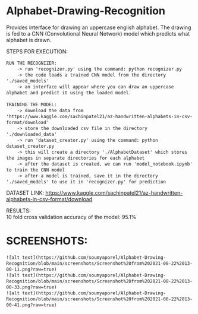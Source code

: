 # Alphabet-Drawing-Recognition

Provides interface for drawing an uppercase english alphabet.
The drawing is fed to a CNN (Convolutional Neural Network) model which predicts what alphabet is drawn.


STEPS FOR EXECUTION:

	RUN THE RECOGNIZER:
		-> run 'recognizer.py' using the command: python recognizer.py
		-> the code loads a trained CNN model from the directory './saved_models'
		-> an interface will appear where you can draw an uppercase alphabet and predict it using the loaded model.

	TRAINING THE MODEL:
		-> download the data from 'https://www.kaggle.com/sachinpatel21/az-handwritten-alphabets-in-csv-format/download'
		-> store the downloaded csv file in the directory './downloaded_data'
		-> run 'dataset_creator.py' using the command: python dataset_creator.py
		-> this will create a directory './AlphabetDataset' which stores the images in separate directories for each alphabet
		-> after the dataset is created, we can run 'model_notebook.ipynb' to train the CNN model
		-> after a model is trained, save it in the directory './saved_models' to use it in 'recognizer.py' for prediction
	

DATASET LINK:
	https://www.kaggle.com/sachinpatel21/az-handwritten-alphabets-in-csv-format/download


RESULTS:	
	10 fold cross validation accuracy of the model: 95.1%
	
# SCREENSHOTS:
	![alt text](https://github.com/soumyaporel/Alphabet-Drawing-Recognition/blob/main/screenshots/Screenshot%20from%202021-08-22%2013-00-11.png?raw=true)
	![alt text](https://github.com/soumyaporel/Alphabet-Drawing-Recognition/blob/main/screenshots/Screenshot%20from%202021-08-22%2013-00-33.png?raw=true)
	![alt text](https://github.com/soumyaporel/Alphabet-Drawing-Recognition/blob/main/screenshots/Screenshot%20from%202021-08-22%2013-00-41.png?raw=true)
	
